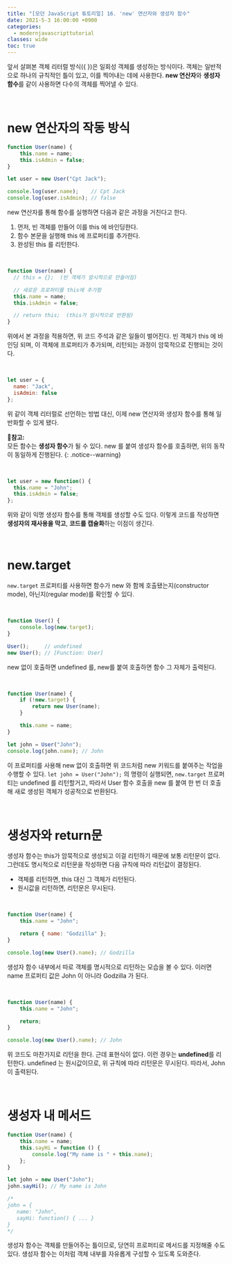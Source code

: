 ```yaml
---
title: "[모던 JavaScript 튜토리얼] 16. 'new' 연산자와 생성자 함수"
date: 2021-5-3 16:00:00 +0900
categories:
  - modernjavascripttutorial
classes: wide
toc: true
---
```


앞서 살펴본 객체 리터럴 방식({ })은 일회성 객체를 생성하는 방식이다. 객체는 일반적으로 하나의 규칙적인 틀이 있고, 이를 찍어내는 데에 사용한다. **new 연산자**와 **생성자 함수**를 같이 사용하면 다수의 객체를 찍어낼 수 있다.

<br>

# new 연산자의 작동 방식

```jsx
function User(name) {
    this.name = name;
    this.isAdmin = false;
}

let user = new User("Cpt Jack");

console.log(user.name);    // Cpt Jack
console.log(user.isAdmin); // false
```

new 연산자를 통해 함수를 실행하면 다음과 같은 과정을 거친다고 한다.

1. 먼저, 빈 객체를 만들어 이를 this 에 바인딩한다.
2. 함수 본문을 실행해 this 에 프로퍼티를 추가한다.
3. 완성된 this 를 리턴한다.

<br>

```jsx
function User(name) {
  // this = {};  (빈 객체가 암시적으로 만들어짐)

  // 새로운 프로퍼티를 this에 추가함
  this.name = name;
  this.isAdmin = false;

  // return this;  (this가 암시적으로 반환됨)
}
```

위에서 본 과정을 적용하면, 위 코드 주석과 같은 일들이 벌어진다. 빈 객체가 this 에 바인딩 되며, 이 객체에 프로퍼티가 추가되며, 리턴되는 과정이 암묵적으로 진행되는 것이다.

<br>

```jsx
let user = {
  name: "Jack",
  isAdmin: false
};
```

위 같이 객체 리터럴로 선언하는 방법 대신, 이제 new 연산자와 생성자 함수를 통해 일반화할 수 있게 됐다.

**📕참고:**  
모든 함수는 **생성자 함수**가 될 수 있다. new 를 붙여 생성자 함수를 호출하면, 위의 동작이 동일하게 진행된다.
{: .notice--warning}

<br>

```jsx
let user = new function() {
  this.name = "John";
  this.isAdmin = false;
};
```

위와 같이 익명 생성자 함수를 통해 객체를 생성할 수도 있다. 이렇게 코드를 작성하면 **생성자의 재사용을 막고**, **코드를 캡슐화**하는 이점이 생긴다.

<br>

# new.target

`new.target` 프로퍼티를 사용하면 함수가 new 와 함께 호출됐는지(constructor mode), 아닌지(regular mode)를 확인할 수 있다.

<br>

```jsx
function User() {
    console.log(new.target);
}

User();     // undefined
new User(); // [Function: User]
```

new 없이 호출하면 undefined 를, new를 붙여 호출하면 함수 그 자체가 출력된다.

<br>

```jsx
function User(name) {
    if (!new.target) {
        return new User(name);
    }

    this.name = name;
}

let john = User("John");
console.log(john.name); // John
```

이 프로퍼티를 사용해 new 없이 호출하면 위 코드처럼 new 키워드를 붙여주는 작업을 수행할 수 있다. `let john = User("John");` 의 명령이 실행되면, `new.target` 프로퍼티는 undefined 를 리턴할거고, 따라서 User 함수 호출을 new 를 붙여 한 번 더 호출해 새로 생성된 객체가 성공적으로 반환된다.

<br>

# 생성자와 return문

생성자 함수는 this가 암묵적으로 생성되고 이걸 리턴하기 때문에 보통 리턴문이 없다. 그런데도 명시적으로 리턴문을 작성하면 다음 규칙에 따라 리턴값이 결정된다.

- 객체를 리턴하면, this 대신 그 객체가 리턴된다.
- 원시값을 리턴하면, 리턴문은 무시된다.

<br>

```jsx
function User(name) {
    this.name = "John";

    return { name: "Godzilla" };
}

console.log(new User().name); // Godzilla
```

생성자 함수 내부에서 따로 객체를 명시적으로 리턴하는 모습을 볼 수 있다. 이러면 name 프로퍼티 값은 John 이 아니라 Godzilla 가 된다.

<br>

```jsx
function User(name) {
    this.name = "John";

    return;
}

console.log(new User().name); // John
```

위 코드도 마찬가지로 리턴을 한다. 근데 표현식이 없다. 이런 경우는 **undefined**를 리턴한다. undefined 는 원시값이므로, 위 규칙에 따라 리턴문은 무시된다. 따라서, John 이 출력된다.

<br>

# 생성자 내 메서드

```jsx
function User(name) {
    this.name = name;
    this.sayHi = function () {
        console.log("My name is " + this.name);
    };
}

let john = new User("John");
john.sayHi(); // My name is John

/*
john = {
   name: "John",
   sayHi: function() { ... }
}
*/
```

생성자 함수는 객체를 만들어주는 틀이므로, 당연히 프로퍼티로 메서드를 지정해줄 수도 있다. 생성자 함수는 이처럼 객체 내부를 자유롭게 구성할 수 있도록 도와준다.